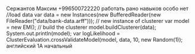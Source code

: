 Сержантов Максим
+996500722220
работать рано
навыков особо нет
 //load data
 var data = new Instances(new BufferedReader(new FileReader("data/bank-data.arff")));
 // new instance of clusterer
 var model = new EM();
 // build the clusterer
 model.buildClusterer(data);
 System.out.println(model);
 var logLikelihood = ClusterEvaluation.crossValidateModel(model, data, 10, new Random(1));
 английский  1А начальный
